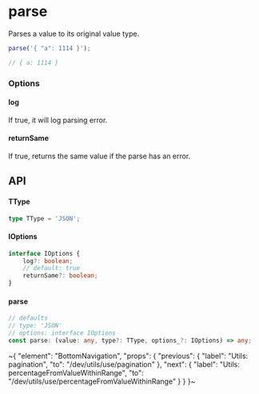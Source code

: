 
# parse

Parses a value to its original value type.

```ts
parse('{ "a": 1114 }');

// { a: 1114 }
```

### Options

#### log

If true, it will log parsing error.

#### returnSame

If true, returns the same value if the parse has an error.

## API

#### TType

```ts
type TType = 'JSON';
```

#### IOptions

```ts
interface IOptions {
    log?: boolean;
    // default: true
    returnSame?: boolean;
}
```

#### parse

```ts
// defaults
// type: 'JSON'
// options: interface IOptions
const parse: (value: any, type?: TType, options_?: IOptions) => any;
```


~{
  "element": "BottomNavigation",
  "props": {
    "previous": {
      "label": "Utils: pagination",
      "to": "/dev/utils/use/pagination"
    },
    "next": {
      "label": "Utils: percentageFromValueWithinRange",
      "to": "/dev/utils/use/percentageFromValueWithinRange"
    }
  }
}~
